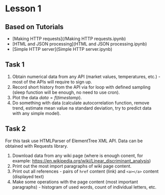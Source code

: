 
# Lesson 1

## Based on Tutorials

* [Making HTTP requests](/Making HTTP requests.ipynb)
* [HTML and JSON processing](HTML and JSON processing.ipynb)
* [Simple HTTP server](Simple HTTP server.ipynb)

## Task 1

1. Obtain numerical data from any API (market values, temperatures, etc.) - most of the APIs will require to sign up.
2. Record short history from the API via for loop with defined sampling (sleep function will be enough, no need to use cron).
3. Plot the data $data = f(timestamp)$.
4. Do something with data (calculate autocorrelation function, remove trend, estimate mean value na standard deviation, try to predict data with any simple model).

## Task 2

For this task use HTMLParser of ElementTree XML API. Data can be obtained with Requests library.

1. Download data from any wiki page (where is enough conent, for example: https://en.wikipedia.org/wiki/Linear_discriminant_analysis)
2. Print out the most import paragraphs of wiki page content.
3. Print out all references - pairs of `href` content (link) and `<a></a>` content (displayed text) 
4. Make some operations with the page content (most important paragraphs) - histogram of used words, count of individual letters, etc.
